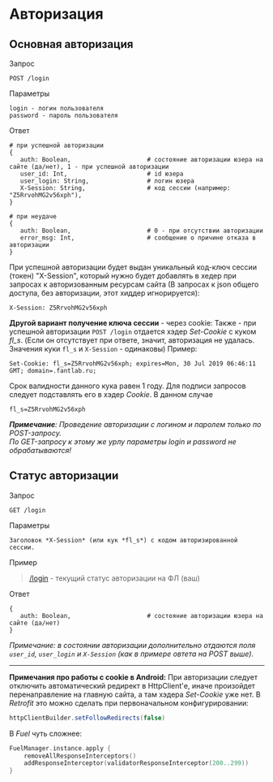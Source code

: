 # Авторизация

## Основная авторизация
Запрос
```
POST /login
```

Параметры
```
login - логин пользователя
password - пароль пользователя
```

Ответ
```
# при успешной авторизации
{ 
   auth: Boolean,                     # состояние авторизации юзера на сайте (да/нет), 1 - при успешной авторизации
   user_id: Int,                      # id юзера
   user_login: String,                # логин юзера
   X-Session: String,                 # код сессии (например: "Z5RrvohMG2v56xph"),
}

# при неудаче
{
   auth: Boolean,                     # 0 - при отсутствии авторизации
   error_msg: Int,                    # сообщение о причине отказа в авторизации
}
```

При успешной авторизации будет выдан уникальный код-ключ сессии (токен) "X-Session", который нужно будет добавлять в хедер при запросах к авторизованным ресурсам сайта (В запросах к json общего доступа, без авторизации, этот хиддер игнорируется):
```
X-Session: Z5RrvohMG2v56xph
```

**Другой вариант получение ключа сессии** - через cookie:
Также - при успешной авторизации `POST /login` отдается хэдер *Set-Cookie* с куком *fl_s*. (Если он отсутствует при ответе, значит, авторизация не удалась. Значения куки `fl_s` и `X-Session` - одинаковы)
Пример:
```
Set-Cookie: fl_s=Z5RrvohMG2v56xph; expires=Mon, 30 Jul 2019 06:46:11 GMT; domain=.fantlab.ru;
```
Срок валидности данного кука равен 1 году. Для подписи запросов следует подставлять его в хэдер _Cookie_. В данном случае
```
fl_s=Z5RrvohMG2v56xph
```



_**Примечание**: Проведение авторизации с логином и паролем только по POST-запросу.  
По GET-запросу к этому же урлу параметры login и password не обрабатываются!_




## Статус авторизации

Запрос
```
GET /login
```

Параметры
```
Заголовок *X-Session* (или кук *fl_s*) c кодом авторизированной сессии.
```

Пример
> [/login](https://api.fantlab.ru/login) - текущий статус авторизации на ФЛ (ваш)

Ответ
```
{
   auth: Boolean,                     # состояние авторизации юзера на сайте (да/нет)
}
```
_Примечание: в состоянии авторизации дополнительно отдаются поля `user_id`, `user_login` и `X-Session` (как в примере овтета на POST выше)._

---

**Примечания про работы с cookie в Android:** При авторизации следует отключить автоматический редирект в HttpClient'е, иначе произойдет перенаправление на главную сайта, а там хэдера _Set-Cookie_ уже нет. В _Retrofit_ это можно сделать при первоначальном конфигурировании:
```java
httpClientBuilder.setFollowRedirects(false)
```
В _Fuel_ чуть сложнее:
```kotlin
FuelManager.instance.apply {
    removeAllResponseInterceptors()
    addResponseInterceptor(validatorResponseInterceptor(200..299))
}
```

